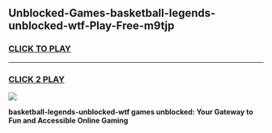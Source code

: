 
## Unblocked-Games-basketball-legends-unblocked-wtf-Play-Free-m9tjp
<h3>
<a href="https://premium76.site?title=basketball-legends-unblocked-wtf&ref=20M">CLICK TO PLAY</a></h3>
<hr>

<h3>
<a href="https://premium76.site?title=basketball-legends-unblocked-wtf&ref=20M">CLICK 2 PLAY</a>
  
</h3>

<a href="https://premium76.site?title=basketball-legends-unblocked-wtf&ref=19M"><img src="https://clearcache.store/games.png"></a>


**basketball-legends-unblocked-wtf games unblocked: Your Gateway to Fun and Accessible Online Gaming**
